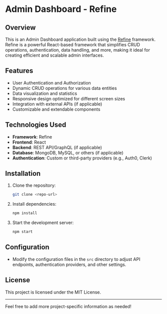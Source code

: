 # Admin Dashboard - Refine

## Overview
This is an Admin Dashboard application built using the [Refine](https://refine.dev/) framework. Refine is a powerful React-based framework that simplifies CRUD operations, authentication, data handling, and more, making it ideal for creating efficient and scalable admin interfaces.

## Features
- User Authentication and Authorization
- Dynamic CRUD operations for various data entities
- Data visualization and statistics
- Responsive design optimized for different screen sizes
- Integration with external APIs (if applicable)
- Customizable and extendable components

## Technologies Used
- **Framework**: Refine
- **Frontend**: React
- **Backend**: REST API/GraphQL (if applicable)
- **Database**: MongoDB, MySQL, or others (if applicable)
- **Authentication**: Custom or third-party providers (e.g., Auth0, Clerk)

## Installation

1. Clone the repository:
   ```bash
   git clone <repo-url>
   ```
2. Install dependencies:
   ```bash
   npm install
   ```
3. Start the development server:
   ```bash
   npm start
   ```

## Configuration
- Modify the configuration files in the `src` directory to adjust API endpoints, authentication providers, and other settings.

## License
This project is licensed under the MIT License.

---

Feel free to add more project-specific information as needed!
